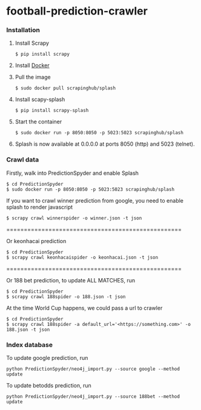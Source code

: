 # football-prediction-crawler

###  Installation

1. Install Scrapy
    ```
    $ pip install scrapy
    ```

2. Install [Docker](https://www.digitalocean.com/community/tutorials/how-to-install-docker-compose-on-ubuntu-16-04)

3. Pull the image
    ```
    $ sudo docker pull scrapinghub/splash
    ```

4. Install scapy-splash
    ```
    $ pip install scrapy-splash

5. Start the container
    ```
    $ sudo docker run -p 8050:8050 -p 5023:5023 scrapinghub/splash
    ```

6. Splash is now available at 0.0.0.0 at ports 8050 (http) and 5023 (telnet).

### Crawl data

Firstly, walk into PredictionSpyder and enable Splash
 
    $ cd PredictionSpyder
    $ sudo docker run -p 8050:8050 -p 5023:5023 scrapinghub/splash


If you want to crawl winner prediction from google, you need to enable splash to render javascript
    
    $ scrapy crawl winnerspider -o winner.json -t json

==================================================

Or keonhacai prediction

    $ cd PredictionSpyder
    $ scrapy crawl keonhacaispider -o keonhacai.json -t json

==================================================

Or 188 bet prediction, to update ALL MATCHES, run

    $ cd PredictionSpyder
    $ scrapy crawl 188spider -o 188.json -t json

At the time World Cup happens, we could pass a url to crawler
    
    $ cd PredictionSpyder
    $ scrapy crawl 188spider -a default_url='<https://something.com>' -o 188.json -t json


    
### Index database

To update google prediction, run

    python PredictionSpyder/neo4j_import.py --source google --method update
    
To update betodds prediction, run

    python PredictionSpyder/neo4j_import.py --source 188bet --method update
